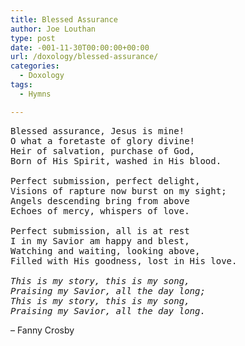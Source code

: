 ```yaml
---
title: Blessed Assurance
author: Joe Louthan
type: post
date: -001-11-30T00:00:00+00:00
url: /doxology/blessed-assurance/
categories:
  - Doxology
tags:
  - Hymns

---
```

<pre>Blessed assurance, Jesus is mine!
O what a foretaste of glory divine!
Heir of salvation, purchase of God,
Born of His Spirit, washed in His blood.

Perfect submission, perfect delight,
Visions of rapture now burst on my sight;
Angels descending bring from above
Echoes of mercy, whispers of love.

Perfect submission, all is at rest
I in my Savior am happy and blest,
Watching and waiting, looking above,
Filled with His goodness, lost in His love.

<em>This is my story, this is my song,
Praising my Savior, all the day long;
This is my story, this is my song,
Praising my Savior, all the day long.</em></pre>

&#8211; Fanny Crosby